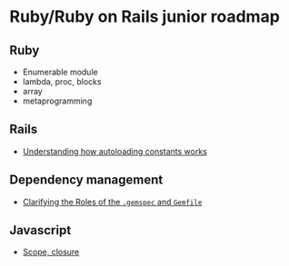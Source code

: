# Ruby/Ruby on Rails junior roadmap

## Ruby
  - Enumerable module
  - lambda, proc, blocks
  - array
  - metaprogramming

## Rails
  - [Understanding how autoloading constants works](http://guides.rubyonrails.org/autoloading_and_reloading_constants.html)

## Dependency management
  - [Clarifying the Roles of the `.gemspec` and `Gemfile`](http://yehudakatz.com/2010/12/16/clarifying-the-roles-of-the-gemspec-and-gemfile)

## Javascript
  - [Scope, closure](http://toddmotto.com/everything-you-wanted-to-know-about-javascript-scope/)
